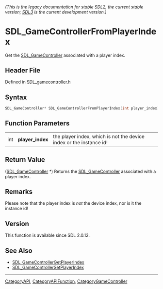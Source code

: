 ###### (This is the legacy documentation for stable SDL2, the current stable version; [SDL3](https://wiki.libsdl.org/SDL3/) is the current development version.)
# SDL_GameControllerFromPlayerIndex

Get the [SDL_GameController](SDL_GameController) associated with a player index.

## Header File

Defined in [SDL_gamecontroller.h](https://github.com/libsdl-org/SDL/blob/SDL2/include/SDL_gamecontroller.h)

## Syntax

```c
SDL_GameController* SDL_GameControllerFromPlayerIndex(int player_index);
```

## Function Parameters

|     |                  |                                                                     |
| --- | ---------------- | ------------------------------------------------------------------- |
| int | **player_index** | the player index, which is not the device index or the instance id! |

## Return Value

([SDL_GameController](SDL_GameController) *) Returns the
[SDL_GameController](SDL_GameController) associated with a player index.

## Remarks

Please note that the player index is _not_ the device index, nor is it the
instance id!

## Version

This function is available since SDL 2.0.12.

## See Also

- [SDL_GameControllerGetPlayerIndex](SDL_GameControllerGetPlayerIndex)
- [SDL_GameControllerSetPlayerIndex](SDL_GameControllerSetPlayerIndex)

----
[CategoryAPI](CategoryAPI), [CategoryAPIFunction](CategoryAPIFunction), [CategoryGameController](CategoryGameController)

